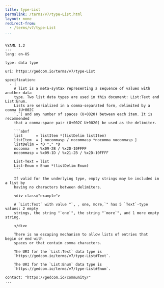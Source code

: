 ```yaml
---
title: type-List
permalink: /terms/v7/type-List.html
layout: none
redirect-from:
  - /terms/v7/type-List
...
```


```

%YAML 1.2
---
lang: en-US

type: data type

uri: https://gedcom.io/terms/v7/type-List

specification:
  - |
    A list is a meta-syntax representing a sequence of values with another data
    type. Two list data types are used in this document: List:Text and List:Enum.
    Lists are serialized in a comma-separated form, delimited by a comma (U+002C
    `,`) and any number of spaces (U+0020) between each item. It is recommended
    that a comma-space pair (U+002C U+0020) be used as the delimiter.
    
    ```abnf
    list      = listItem *(listDelim listItem)
    listItem  = [ nocommasp / nocommasp *nocomma nocommasp ]
    listDelim = *D "," *D
    nocomma   = %x09-2B / %x2D-10FFFF
    nocommasp = %x09-1D / %x21-2B / %x2D-10FFFF
    
    List-Text = list
    List-Enum = Enum *(listDelim Enum)
    ```
    
    If valid for the underlying type, empty strings may be included in a list by
    having no characters between delimiters.
    
    <div class="example">
    
    A `List:Text` with value "`, , one, more,`" has 5 `Text`-type values: 2 empty
    strings, the string "`one`", the string "`more`", and 1 more empty string.
    
    </div>
    
    There is no escaping mechanism to allow lists of entries that begin or end with
    spaces or that contain comma characters.
    
    The URI for the `List:Text` data type is
    `https://gedcom.io/terms/v7/type-List#Text`.
    
    The URI for the `List:Enum` data type is
    `https://gedcom.io/terms/v7/type-List#Enum`.

contact: "https://gedcom.io/community/"
...

```
